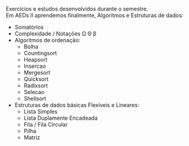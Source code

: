 Exercícios e estudos desenvolvidos durante o semestre. <br>
Em AEDs II aprendemos finalmente, Algoritmos e Estruturas de dados:
   - Somatórios
   - Complexidade / Notações Ω Θ β
   - Algoritmos de ordenação:
      - Bolha
      - Countingsort
      - Heapsort
      - Insercao
      - Mergesort
      - Quicksort
      - Radixsort
      - Selecao
      - Shellsort
   - Estruturas de dados básicas Flexíveis e Lineares:
      - Lista Simples
      - Lista Duplamente Encadeada
      - Fila / Fila Circular
      - Pilha
      - Matriz
